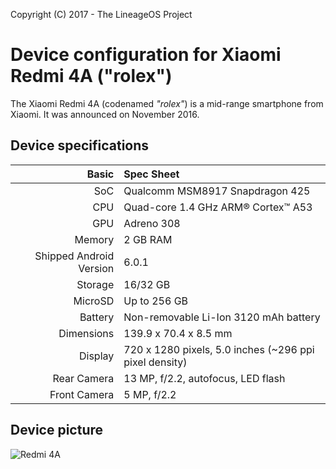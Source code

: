 Copyright (C) 2017 - The LineageOS Project

Device configuration for Xiaomi Redmi 4A ("rolex")
==================================================

The Xiaomi Redmi 4A (codenamed _"rolex"_) is a mid-range smartphone from Xiaomi.
It was announced on November 2016.

## Device specifications

Basic   | Spec Sheet
-------:|:-------------------------
SoC     | Qualcomm MSM8917 Snapdragon 425
CPU     | Quad-core 1.4 GHz ARM® Cortex™ A53
GPU     | Adreno 308
Memory  | 2 GB RAM
Shipped Android Version | 6.0.1
Storage | 16/32 GB
MicroSD | Up to 256 GB
Battery | Non-removable Li-Ion 3120 mAh battery
Dimensions | 139.9 x 70.4 x 8.5 mm
Display | 720 x 1280 pixels, 5.0 inches (~296 ppi pixel density)
Rear Camera | 13 MP, f/2.2, autofocus, LED flash
Front Camera | 5 MP, f/2.2

## Device picture

![Redmi 4A](http://cdn2.gsmarena.com/vv/pics/xiaomi/xiaomi-redmi-4a-3.jpg "Redmi 4A in white")
